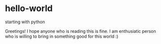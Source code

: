 # hello-world
starting with python

Greetings!
I hope anyone who is reading this is fine. 
I am enthusiatic person who is willing to bring in something good for this world :)

